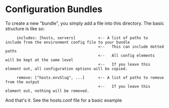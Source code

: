 # Configuration Bundles #

To create a new "bundle", you simply add a file into this directory. The basic structure is like so:
```
     includes: [hosts, servers]          <-- A list of paths to include from the environment config file to your bundle
                                         <--   This can include dotted paths 
                                         <--   All config elements will be kept at the same level
                                         <--   If you leave this element out, all configuration options will be copied.

     remove: ["hosts.envSlug", ...]      <-- A list of paths to remove from the output
                                         <--   If you leave this element out, nothing will be removed. 
```
 
And that's it. See the hosts.conf file for a basic example
